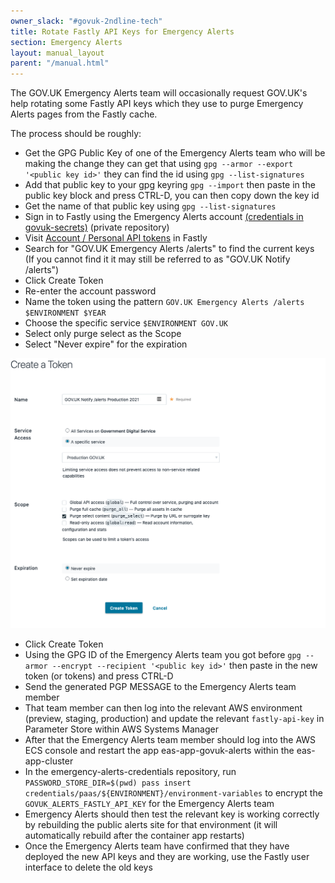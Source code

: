 ```yaml
---
owner_slack: "#govuk-2ndline-tech"
title: Rotate Fastly API Keys for Emergency Alerts
section: Emergency Alerts
layout: manual_layout
parent: "/manual.html"
---
```


The GOV.UK Emergency Alerts team will occasionally request GOV.UK's help rotating some Fastly API keys which they use to purge Emergency Alerts
pages from the Fastly cache.

The process should be roughly:

* Get the GPG Public Key of one of the Emergency Alerts team who will be making the change they can get that using `gpg --armor --export '<public key id>'` they can find the id using `gpg --list-signatures`
* Add that public key to your gpg keyring `gpg --import` then paste in the public key block and press CTRL-D, you can then copy down the key id
* Get the name of that public key using `gpg --list-signatures`
* Sign in to Fastly using the Emergency Alerts account [(credentials in govuk-secrets)](https://github.com/alphagov/govuk-secrets/blob/master/pass/2ndline/fastly/notify_emergency_alerts_account.gpg) (private repository)
* Visit [Account / Personal API tokens](https://manage.fastly.com/account/personal/tokens) in Fastly
* Search for "GOV.UK Emergency Alerts /alerts" to find the current keys (If you cannot find it it may still be referred to as "GOV.UK Notify /alerts")
* Click Create Token
* Re-enter the account password
* Name the token using the pattern `GOV.UK Emergency Alerts /alerts $ENVIRONMENT $YEAR`
* Choose the specific service `$ENVIRONMENT GOV.UK`
* Select only purge select as the Scope
* Select "Never expire" for the expiration

![Screenshot of the Fastly user interface for configuring an API key](/manual/images/fastly-api-key-emergency-alerts.png)

* Click Create Token
* Using the GPG ID of the Emergency Alerts team you got before `gpg --armor --encrypt --recipient '<public key id>'` then paste in the new token (or tokens) and press CTRL-D
* Send the generated PGP MESSAGE to the Emergency Alerts team member
* That team member can then log into the relevant AWS environment (preview, staging, production) and update the relevant `fastly-api-key` in Parameter Store within AWS Systems Manager
* After that the Emergency Alerts team member should log into the AWS ECS console and restart the app eas-app-govuk-alerts within the eas-app-cluster 
* In the emergency-alerts-credentials repository, run `PASSWORD_STORE_DIR=$(pwd) pass insert credentials/paas/${ENVIRONMENT}/environment-variables` to encrypt the `GOVUK_ALERTS_FASTLY_API_KEY` for the Emergency Alerts team
* Emergency Alerts should then test the relevant key is working correctly by rebuilding the public alerts site for that environment (it will automatically rebuild after the container app restarts)
* Once the Emergency Alerts team have confirmed that they have deployed the new API keys and they are working, use the Fastly user interface to delete the old keys

